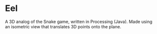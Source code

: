 # Eel

A 3D analog of the Snake game, written in Processing (Java).
Made using an isometric view that translates 3D points onto the plane.

